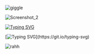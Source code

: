 ![giggle](https://64.media.tumblr.com/140c225d93f8031c415a6730a450fabb/a1991c2ceb59554c-ff/s1280x1920/c1e39a8b373e5d1ddebffe8c6436a8e9f35862ac.pnj)

![Screenshot_2](https://i.postimg.cc/K8F4cbnB/5c53fbca-d29d-4bd7-aba7-9aeaca9b49aa.jpg)

[![Typing SVG](https://readme-typing-svg.demolab.com?font=Fredoka+One&duration=1200&pause=690&color=FDDD77&width=435&lines=Why+don't+you+sit+right+down+and+%E2%80%94;Stay+awhile+%3F+(%E2%81%A0%C2%A0%E2%81%A0%E2%97%9C%E2%81%A0%E2%80%BF%E2%81%A0%E2%97%9D%E2%81%A0%C2%A0%E2%81%A0)%E2%81%A0%E2%99%A1;We+like+the+same+things+and+I+%E2%80%94;Like+your+style+!+(%E2%81%A0%C2%A0%E2%81%A0%EA%88%8D%E2%81%A0%E1%B4%97%E2%81%A0%EA%88%8D%E2%81%A0))](https://git.io/typing-svg)

[![Typing SVG](https://readme-typing-svg.demolab.com?font=Fredoka+One&duration=2200&pause=1000&color=FDDD7729&width=435&lines=Read+rentry+!+(%E2%81%A0*%E2%81%A0%C2%B4%E2%81%A0%CF%89%E2%81%A0%EF%BD%80%E2%81%A0*%E2%81%A0))](https://git.io/typing-svg)

![rahh](https://64.media.tumblr.com/29145ff8892c78614320d8c878152c35/212d556ddc6cae61-70/s640x960/095ad7bb926ba7e42a88a5da21659a0c10d54a90.pnj)
